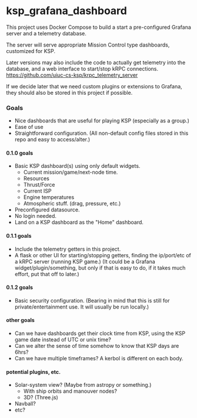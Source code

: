# ksp_grafana_dashboard

This project uses Docker Compose to build a start a pre-configured Grafana server and a telemetry database.

The server will serve appropriate Mission Control type dashboards, customized for KSP.

Later versions may also include the code to actually get telemetry into the database, and a web interface to start/stop kRPC connections.
https://github.com/uiuc-cs-ksp/krpc_telemetry_server

If we decide later that we need custom plugins or extensions to Grafana, they should also be stored in this project if possible.

### Goals

- Nice dashboards that are useful for playing KSP (especially as a group.)
- Ease of use
- Straightforward configuration. (All non-default config files stored in this repo and easy to access/alter.)

#### 0.1.0 goals

- Basic KSP dashboard(s) using only default widgets.
	- Current mission/game/next-node time.
	- Resources
	- Thrust/Force
	- Current ISP
	- Engine temperatures
	- Atmospheric stuff. (drag, pressure, etc.)
- Preconfigured datasource.
- No login needed.
- Land on a KSP dashboard as the "Home" dashboard.

#### 0.1.1 goals

- Include the telemetry getters in this project.
- A flask or other UI for starting/stopping getters, finding the ip/port/etc of a kRPC server (running KSP game.)
	(It could be a Grafana widget/plugin/something, but only if that is easy to do, if it takes much effort, put that off to later.)

#### 0.1.2 goals

- Basic security configuration. (Bearing in mind that this is still for private/entertainment use. It will usually be run locally.)

#### other goals

- Can we have dashboards get their clock time from KSP, using the KSP game date instead of UTC or unix time?
- Can we alter the sense of time somehow to know that KSP days are 6hrs?
- Can we have multiple timeframes? A kerbol is different on each body.

#### potential plugins, etc.

- Solar-system view? (Maybe from astropy or something.)
	- With ship orbits and manouver nodes?
	- 3D? (Three.js)
- Navball?
- etc?
